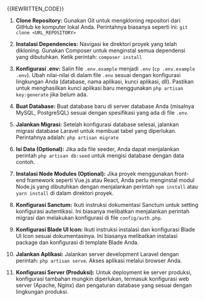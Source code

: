{{REWRITTEN_CODE}}
1. **Clone Repository:** Gunakan Git untuk mengkloning repositori dari GitHub ke komputer lokal Anda.  Perintahnya biasanya seperti ini: `git clone <URL_REPOSITORY>`

2. **Instalasi Dependencies:**  Navigasi ke direktori proyek yang telah dikloning. Gunakan Composer untuk menginstal semua dependensi yang dibutuhkan.  Ketik perintah: `composer install`

3. **Konfigurasi .env:** Salin file `.env.example` menjadi `.env` (`cp .env.example .env`).  Ubah nilai-nilai di dalam file `.env` sesuai dengan konfigurasi lingkungan Anda (database, nama aplikasi, kunci aplikasi, dll).  Pastikan untuk menghasilkan kunci aplikasi baru menggunakan `php artisan key:generate` jika belum ada.

4. **Buat Database:**  Buat database baru di server database Anda (misalnya MySQL, PostgreSQL) sesuai dengan spesifikasi yang ada di file `.env`.

5. **Jalankan Migrasi:** Setelah konfigurasi database selesai, jalankan migrasi database Laravel untuk membuat tabel yang diperlukan.  Perintahnya adalah: `php artisan migrate`

6. **Isi Data (Optional):** Jika ada file seeder, Anda dapat menjalankan perintah `php artisan db:seed` untuk mengisi database dengan data contoh.

7. **Instalasi Node Modules (Optional):** Jika proyek menggunakan front-end framework seperti Vue.js atau React, Anda perlu menginstal modul Node.js yang dibutuhkan dengan menjalankan perintah `npm install` atau `yarn install` di dalam direktori proyek.

8. **Konfigurasi Sanctum:** Ikuti instruksi dokumentasi Sanctum untuk setting konfigurasi autentikasi.  Ini biasanya melibatkan menjalankan perintah migrasi dan  melakukan konfigurasi di file `config/auth.php`.

9. **Konfigurasi Blade UI Icon:** Ikuti instruksi instalasi dan konfigurasi Blade UI Icon sesuai dokumentasinya. Ini biasanya melibatkan instalasi package dan konfigurasi di template Blade Anda.

10. **Jalankan Aplikasi:**  Jalankan server development Laravel dengan perintah: `php artisan serve`.  Akses aplikasi melalui browser Anda.

11. **Konfigurasi Server (Produksi):** Untuk deployment ke server produksi, konfigurasi tambahan mungkin diperlukan, termasuk konfigurasi web server (Apache, Nginx) dan pengaturan database yang sesuai dengan lingkungan produksi.
```
